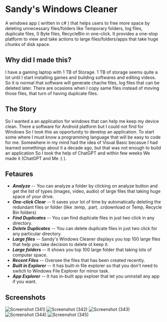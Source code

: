 # Sandy's Windows Cleaner
A windows app ( written in c# ) that helps users to free more space by
deleting unnecessary files/folders like Temporary folders, log files, duplicate
files, 0 Byte files, RecycleBin in one-click. It provides a one-stop platform to
view and take actions to large files/folders/apps that take huge chunks of disk
space.

## Why did I made this?
I have a gaming laptop with 1 TB of Storage. 1 TB of storage seems quite a lot until I start installing games 
and building softwares and editing videos. So it is normal that software will generate chache files, log files 
that can be deleted later. There are ocasions when I copy same files instead of moving those files, that turn 
of having duplicate files.

## The Story
So I wanted a an application for windows that can help me keep my device clean. 
There a software for Android platform but I could not find for Windows So I took this as opportunity to develop an application.
To start some where I must know a programming language that will be easy to code for me. Somewhere in my mind had the idea of 
Visual Basic becasue I had learned somethings about it a decade ago, but that was not enough to build an application So I took 
the help of ChatGPT and within few weeks We made it (ChatGPT and Me :) ).

## Fetaures
- ***Analyze*** -- You can analyze a folder by clicking on analyze button and get the list of types (images, video, audio) of large files that taking huge space of your drive.
- ***One-click Clear*** -- It saves your lot of time by automatically deleting the redundant files or folder (like .temp, .part, .crdownload or Temp, Recycle Bin folders)
- ***Find Duplicates*** -- You can find duplicate files in just two click in any directory.
- ***Delete Duplicates*** -- You can delete duplicate files in just two click for any particular directory.
- ***Large files*** -- Sandy's Windows Cleaner displays you top 100 large files that help you take decision to delete ot keep it.
- ***Large folders*** -- It shows you top 100 large folder that taking lots of computer space.
- ***Recent Files*** -- Oversee the files that has been created recently.
- ***Built in Explorer*** -- It has built-in file explorer so that you don't need to switch to Windows File Explorer for minor task.
- ***App Explorer*** -- It has in-built app exploer that let you uninstall any app if you want.

## Screenshots
![Screenshot (341)](https://github.com/itsofficialsandeep/fileanalyzer/assets/87613024/56e9b2b0-c045-4594-8f6c-74218384408a)
![Screenshot (342)](https://github.com/itsofficialsandeep/fileanalyzer/assets/87613024/0f156a9a-f64c-4990-8471-2b710991bca6)
![Screenshot (343)](https://github.com/itsofficialsandeep/fileanalyzer/assets/87613024/934bf0d4-e216-47b8-9dfd-89fdcc0a0d54)
![Screenshot (344)](https://github.com/itsofficialsandeep/fileanalyzer/assets/87613024/afce220d-91c2-40e4-9c12-83a88d68a444)
![Screenshot (345)](https://github.com/itsofficialsandeep/fileanalyzer/assets/87613024/5f50ebb0-3c0d-43c7-9d86-1e4a2a1ae11e)





